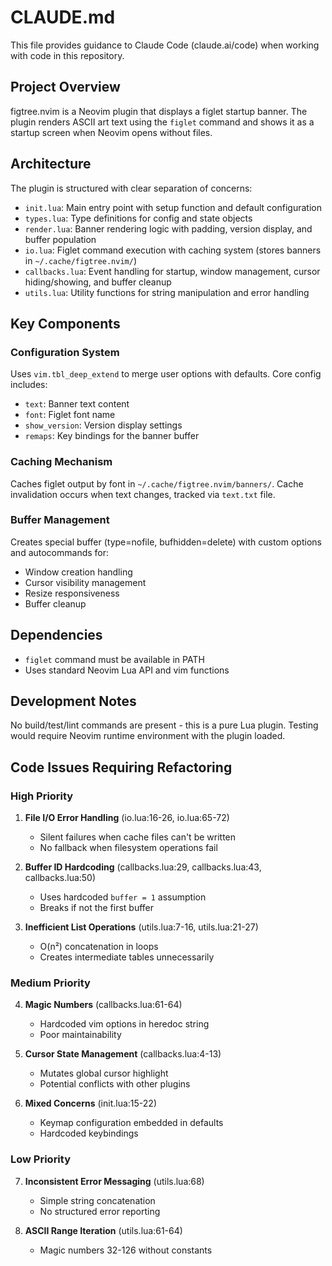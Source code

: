 # CLAUDE.md

This file provides guidance to Claude Code (claude.ai/code) when working with code in this repository.

## Project Overview

figtree.nvim is a Neovim plugin that displays a figlet startup banner. The plugin renders ASCII art text using the `figlet` command and shows it as a startup screen when Neovim opens without files.

## Architecture

The plugin is structured with clear separation of concerns:

- `init.lua`: Main entry point with setup function and default configuration
- `types.lua`: Type definitions for config and state objects
- `render.lua`: Banner rendering logic with padding, version display, and buffer population
- `io.lua`: Figlet command execution with caching system (stores banners in `~/.cache/figtree.nvim/`)
- `callbacks.lua`: Event handling for startup, window management, cursor hiding/showing, and buffer cleanup
- `utils.lua`: Utility functions for string manipulation and error handling

## Key Components

### Configuration System
Uses `vim.tbl_deep_extend` to merge user options with defaults. Core config includes:
- `text`: Banner text content
- `font`: Figlet font name
- `show_version`: Version display settings
- `remaps`: Key bindings for the banner buffer

### Caching Mechanism
Caches figlet output by font in `~/.cache/figtree.nvim/banners/`. Cache invalidation occurs when text changes, tracked via `text.txt` file.

### Buffer Management
Creates special buffer (type=nofile, bufhidden=delete) with custom options and autocommands for:
- Window creation handling
- Cursor visibility management
- Resize responsiveness
- Buffer cleanup

## Dependencies

- `figlet` command must be available in PATH
- Uses standard Neovim Lua API and vim functions

## Development Notes

No build/test/lint commands are present - this is a pure Lua plugin. Testing would require Neovim runtime environment with the plugin loaded.

## Code Issues Requiring Refactoring

### High Priority

1. **File I/O Error Handling** (io.lua:16-26, io.lua:65-72)
   - Silent failures when cache files can't be written
   - No fallback when filesystem operations fail

2. **Buffer ID Hardcoding** (callbacks.lua:29, callbacks.lua:43, callbacks.lua:50)
   - Uses hardcoded `buffer = 1` assumption
   - Breaks if not the first buffer

3. **Inefficient List Operations** (utils.lua:7-16, utils.lua:21-27)
   - O(n²) concatenation in loops
   - Creates intermediate tables unnecessarily

### Medium Priority

4. **Magic Numbers** (callbacks.lua:61-64)
   - Hardcoded vim options in heredoc string
   - Poor maintainability

5. **Cursor State Management** (callbacks.lua:4-13)
   - Mutates global cursor highlight
   - Potential conflicts with other plugins

6. **Mixed Concerns** (init.lua:15-22)
   - Keymap configuration embedded in defaults
   - Hardcoded keybindings

### Low Priority

7. **Inconsistent Error Messaging** (utils.lua:68)
   - Simple string concatenation
   - No structured error reporting

8. **ASCII Range Iteration** (utils.lua:61-64)
   - Magic numbers 32-126 without constants